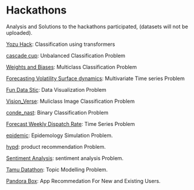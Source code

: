 # Hackathons
Analysis and Solutions to the hackathons participated,  (datasets will not be uploaded).

[Yozu Hack](https://github.com/AtufaShireen/Hackathons/tree/main/QandA_pair_evaluation): Classification using transformers

[cascade cup](https://github.com/AtufaShireen/Hackathons/tree/main/cascade_cup): Unbalanced Classification Problem

[Weights and Biases](https://github.com/AtufaShireen/Hackathons/tree/main/weights%26Biases): Multiclass Classification Problem

[Forecasting Volatility Surface dynamics](https://github.com/AtufaShireen/Hackathons/tree/main/wellsfargo): Multivariate Time series Problem

[Fun Data Stic](https://github.com/AtufaShireen/Hackathons/tree/main/dashboards_dash): Data Visualization Problem

[Vision_Verse](https://github.com/AtufaShireen/Hackathons/tree/main/vision_verse): Muliclass Image Classification Problem

[conde_nast](https://github.com/AtufaShireen/Hackathons/tree/main/conde_nast): Binary Classification Problem

[Forecast Weekly Dispatch Rate](https://github.com/AtufaShireen/Hackathons/tree/main/tredence): Time Series Problem

[epidemic](https://github.com/AtufaShireen/Hackathons/tree/main/epidemic): Epidemology Simulation Problem.

[hypd](https://github.com/AtufaShireen/Hackathons/tree/main/hypd): product recommendation Problem.

[Sentiment Analysis](https://github.com/AtufaShireen/Hackathons/tree/main/sentiment): sentiment analysis Problem.

[Tamu Datathon](https://github.com/AtufaShireen/Hackathons/tree/main/bloomsberg): Topic Modelling Problem.

[Pandora Box](https://github.com/AtufaShireen/Hackathons/tree/main/pandorabox): App Recommedation For New and Existing Users.
